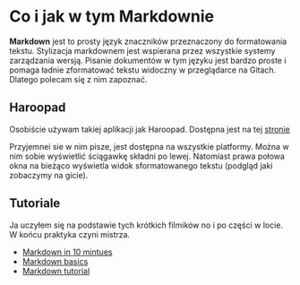Co i jak w tym Markdownie
=========================================

**Markdown** jest to prosty język znaczników przeznaczony do formatowania tekstu.
Stylizacja markdownem jest wspierana przez wszystkie systemy zarządzania wersją.
Pisanie dokumentów w tym języku jest bardzo proste i pomaga ładnie zformatować
tekstu widoczny w przeglądarce na Gitach. Dlatego polecam się z nim zapoznać.

## Haroopad

Osobiście używam takiej aplikacji jak Haroopad. Dostępna jest na tej [stronie](git@github.com:miczyg1395/gcode-editor.git)

Przyjemnei sie w nim pisze, jest dostępna na wszystkie platformy. Można w nim
sobie wyświetlić ściągawkę składni po lewej. Natomiast prawa połowa okna na
bieżąco wyświetla widok sformatowanego tekstu (podgląd jaki zobaczymy na gicie).

## Tutoriale

Ja uczyłem się na podstawie tych krótkich filmików no i po części w locie.
W końcu praktyka czyni mistrza.

 - [Markdown in 10 mintues](http://www.youtube.com/watch?v=HndN6P9ke6U)
 - [Markdown basics](https://www.youtube.com/watch?v=oba3Czjyras)
 - [Markdown tutorial](https://www.youtube.com/watch?v=6A5EpqqDOdk)